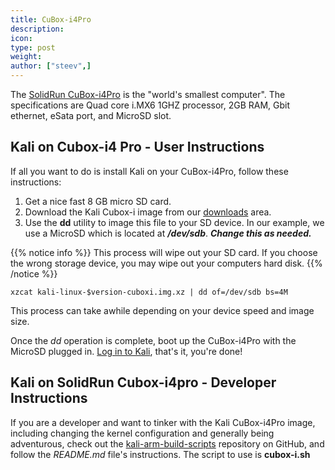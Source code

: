 ```yaml
---
title: CuBox-i4Pro
description:
icon:
type: post
weight:
author: ["steev",]
---
```


The [SolidRun CuBox-i4Pro](https://www.solid-run.com/product/cubox-i4pro/) is the "world's smallest computer". The specifications are Quad core i.MX6 1GHZ processor, 2GB RAM, Gbit ethernet, eSata port, and MicroSD slot.

## Kali on Cubox-i4 Pro - User Instructions

If all you want to do is install Kali on your CuBox-i4Pro, follow these instructions:

1. Get a nice fast 8 GB micro SD card.
2. Download the Kali Cubox-i image from our [downloads](https://www.offensive-security.com/kali-linux-arm-images/) area.
3. Use the **dd** utility to image this file to your SD device. In our example, we use a MicroSD which is located at **_/dev/sdb_**. **_Change this as needed._**

{{% notice info %}}
This process will wipe out your SD card. If you choose the wrong storage device, you may wipe out your computers hard disk.
{{% /notice %}}

```
xzcat kali-linux-$version-cuboxi.img.xz | dd of=/dev/sdb bs=4M
```

This process can take awhile depending on your device speed and image size.

Once the _dd_ operation is complete, boot up the CuBox-i4Pro with the MicroSD plugged in. [Log in to Kali](/docs/introduction/default-credentials/), that's it, you're done!

## Kali on SolidRun Cubox-i4pro - Developer Instructions

If you are a developer and want to tinker with the Kali CuBox-i4Pro image, including changing the kernel configuration and generally being adventurous, check out the [kali-arm-build-scripts](https://gitlab.com/kalilinux/build-scripts/kali-arm) repository on GitHub, and follow the _README.md_ file's instructions. The script to use is **cubox-i.sh**
